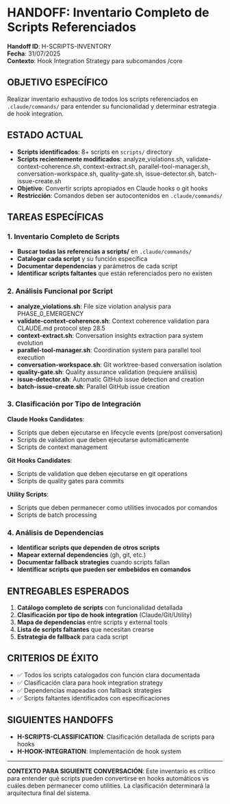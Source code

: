 # HANDOFF: Inventario Completo de Scripts Referenciados

**Handoff ID**: H-SCRIPTS-INVENTORY  
**Fecha**: 31/07/2025  
**Contexto**: Hook Integration Strategy para subcomandos /core

## OBJETIVO ESPECÍFICO

Realizar inventario exhaustivo de todos los scripts referenciados en `.claude/commands/` para entender su funcionalidad y determinar estrategia de hook integration.

## ESTADO ACTUAL

- **Scripts identificados**: 8+ scripts en `scripts/` directory
- **Scripts recientemente modificados**: analyze_violations.sh, validate-context-coherence.sh, context-extract.sh, parallel-tool-manager.sh, conversation-workspace.sh, quality-gate.sh, issue-detector.sh, batch-issue-create.sh
- **Objetivo**: Convertir scripts apropiados en Claude hooks o git hooks
- **Restricción**: Comandos deben ser autocontenidos en `.claude/commands/`

## TAREAS ESPECÍFICAS

### 1. Inventario Completo de Scripts
- **Buscar todas las referencias a scripts/** en `.claude/commands/`
- **Catalogar cada script** y su función específica
- **Documentar dependencias** y parámetros de cada script
- **Identificar scripts faltantes** que están referenciados pero no existen

### 2. Análisis Funcional por Script
- **analyze_violations.sh**: File size violation analysis para PHASE_0_EMERGENCY
- **validate-context-coherence.sh**: Context coherence validation para CLAUDE.md protocol step 28.5
- **context-extract.sh**: Conversation insights extraction para system evolution
- **parallel-tool-manager.sh**: Coordination system para parallel tool execution
- **conversation-workspace.sh**: Git worktree-based conversation isolation
- **quality-gate.sh**: Quality assurance validation (requiere análisis)
- **issue-detector.sh**: Automatic GitHub issue detection and creation
- **batch-issue-create.sh**: Parallel GitHub issue creation

### 3. Clasificación por Tipo de Integración
**Claude Hooks Candidates**:
- Scripts que deben ejecutarse en lifecycle events (pre/post conversation)
- Scripts de validation que deben ejecutarse automáticamente
- Scripts de context management

**Git Hooks Candidates**:
- Scripts de validation que deben ejecutarse en git operations
- Scripts de quality gates para commits

**Utility Scripts**:
- Scripts que deben permanecer como utilities invocados por comandos
- Scripts de batch processing

### 4. Análisis de Dependencias
- **Identificar scripts que dependen de otros scripts**
- **Mapear external dependencies** (gh, git, etc.)
- **Documentar fallback strategies** cuando scripts fallan
- **Identificar scripts que pueden ser embebidos en comandos**

## ENTREGABLES ESPERADOS

1. **Catálogo completo de scripts** con funcionalidad detallada
2. **Clasificación por tipo de hook integration** (Claude/Git/Utility)
3. **Mapa de dependencias** entre scripts y external tools
4. **Lista de scripts faltantes** que necesitan crearse
5. **Estrategia de fallback** para cada script

## CRITERIOS DE ÉXITO

- ✅ Todos los scripts catalogados con función clara documentada
- ✅ Clasificación clara para hook integration strategy
- ✅ Dependencias mapeadas con fallback strategies
- ✅ Scripts faltantes identificados con especificaciones

## SIGUIENTES HANDOFFS

- **H-SCRIPTS-CLASSIFICATION**: Clasificación detallada de scripts para hooks
- **H-HOOK-INTEGRATION**: Implementación de hook system

---

**CONTEXTO PARA SIGUIENTE CONVERSACIÓN**: Este inventario es crítico para entender qué scripts pueden convertirse en hooks automáticos vs cuáles deben permanecer como utilities. La clasificación determinará la arquitectura final del sistema.